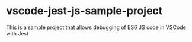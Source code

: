 # vscode-jest-js-sample-project
This is a sample project that allows debugging of ES6 JS code in VSCode with Jest
